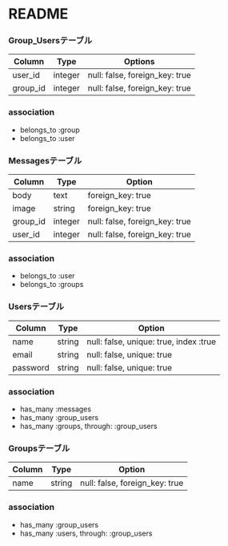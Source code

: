 # README

### Group_Usersテーブル

|Column|Type|Options|
|------|----|-------|
|user_id|integer|null: false, foreign_key: true|
|group_id|integer|null: false, foreign_key: true|

### association
- belongs_to :group
- belongs_to :user




### Messagesテーブル

|Column|Type|Option|
|------|----|------|
|body|text|foreign_key: true|
|image|string|foreign_key: true|
|group_id|integer|null: false, foreign_key: true|
|user_id|integer|null: false, foreign_key: true|

### association
- belongs_to :user
- belongs_to :groups



### Usersテーブル
|Column|Type|Option|
|------|----|------|
|name|string|null: false, unique: true, index :true|
|email|string|null: false, unique: true|
|password|string|null: false, unique: true|


### association
- has_many :messages
- has_many :group_users
- has_many :groups, through: :group_users


### Groupsテーブル
|Column|Type|Option|
|------|----|------|
|name|string|null: false, foreign_key: true|


### association
- has_many :group_users
- has_many :users, through: :group_users








